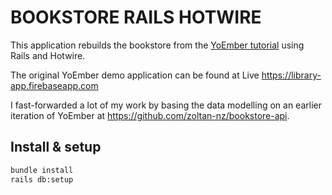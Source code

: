 # BOOKSTORE RAILS HOTWIRE

This application rebuilds the bookstore from the [YoEmber tutorial](https://yoember.com/) using Rails and Hotwire.

The original YoEmber demo application can be found at Live https://library-app.firebaseapp.com

I fast-forwarded a lot of my work by basing the data modelling on an earlier iteration of YoEmber at https://github.com/zoltan-nz/bookstore-api. 

## Install & setup
```bash
bundle install
rails db:setup
```

